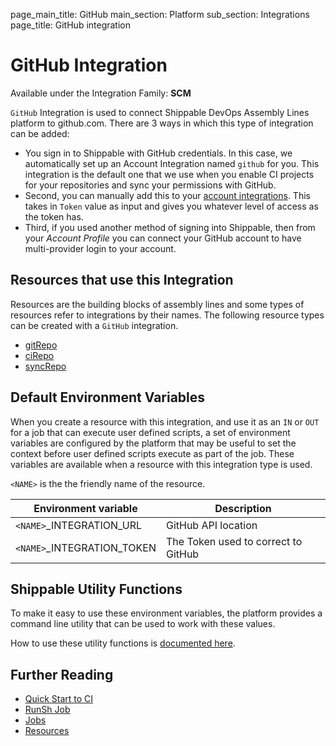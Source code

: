 page_main_title: GitHub
main_section: Platform
sub_section: Integrations
page_title: GitHub integration

# GitHub Integration

Available under the Integration Family: **SCM**

`GitHub` Integration is used to connect Shippable DevOps Assembly Lines platform to github.com. There are 3 ways in which this type of integration can be added:

* You sign in to Shippable with GitHub credentials. In this case, we automatically set up an Account Integration named `github` for you. This integration is the default one that we use when you enable CI projects for your repositories and sync your permissions with GitHub.
* Second, you can manually add this to your [account integrations](/platform/management/integrations/#adding-an-account-integration). This takes in `Token` value as input and gives you whatever level of access as the token has.
* Third, if you used another method of signing into Shippable, then from your _Account Profile_ you can connect your GitHub account to have multi-provider login to your account.

## Resources that use this Integration
Resources are the building blocks of assembly lines and some types of resources refer to integrations by their names. The following resource types can be created with a `GitHub` integration.

* [gitRepo](/platform/workflow/resource/gitrepo)
* [ciRepo](/platform/workflow/resource/cirepo)
* [syncRepo](/platform/workflow/resource/syncrepo)

## Default Environment Variables
When you create a resource with this integration, and use it as an `IN` or `OUT` for a job that can execute user defined scripts, a set of environment variables are configured by the platform that may be useful to set the context before user defined scripts execute as part of the job. These variables are available when a resource with this integration type is used.

`<NAME>` is the the friendly name of the resource.

| Environment variable						| Description                         |
| ------------- 								|------------------------------------ |
| `<NAME>`\_INTEGRATION\_URL    			| GitHub API location |
| `<NAME>`\_INTEGRATION\_TOKEN			| The Token used to correct to GitHub |

## Shippable Utility Functions
To make it easy to use these environment variables, the platform provides a command line utility that can be used to work with these values.

How to use these utility functions is [documented here](/platform/tutorial/workflow/using-shipctl).

## Further Reading
* [Quick Start to CI](/getting-started/ci-sample)
* [RunSh Job](/platform/workflow/job/runsh)
* [Jobs](/platform/workflow/job/overview)
* [Resources](/platform/workflow/resource/overview)
